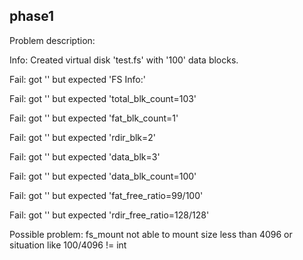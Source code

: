 ## phase1 ##
Problem description:

Info: Created virtual disk 'test.fs' with '100' data blocks. 

Fail: got '' but expected 'FS Info:'

Fail: got '' but expected 'total_blk_count=103'

Fail: got '' but expected 'fat_blk_count=1'

Fail: got '' but expected 'rdir_blk=2'

Fail: got '' but expected 'data_blk=3'

Fail: got '' but expected 'data_blk_count=100'

Fail: got '' but expected 'fat_free_ratio=99/100'

Fail: got '' but expected 'rdir_free_ratio=128/128'


Possible problem:
fs_mount not able to mount size less than 4096 or situation like 
100/4096 != int
